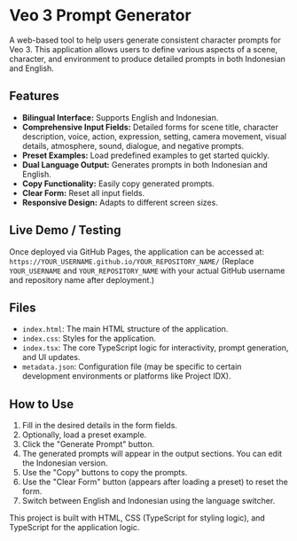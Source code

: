 
# Veo 3 Prompt Generator

A web-based tool to help users generate consistent character prompts for Veo 3. This application allows users to define various aspects of a scene, character, and environment to produce detailed prompts in both Indonesian and English.

## Features

*   **Bilingual Interface:** Supports English and Indonesian.
*   **Comprehensive Input Fields:** Detailed forms for scene title, character description, voice, action, expression, setting, camera movement, visual details, atmosphere, sound, dialogue, and negative prompts.
*   **Preset Examples:** Load predefined examples to get started quickly.
*   **Dual Language Output:** Generates prompts in both Indonesian and English.
*   **Copy Functionality:** Easily copy generated prompts.
*   **Clear Form:** Reset all input fields.
*   **Responsive Design:** Adapts to different screen sizes.

## Live Demo / Testing

Once deployed via GitHub Pages, the application can be accessed at:
`https://YOUR_USERNAME.github.io/YOUR_REPOSITORY_NAME/`
(Replace `YOUR_USERNAME` and `YOUR_REPOSITORY_NAME` with your actual GitHub username and repository name after deployment.)

## Files

*   `index.html`: The main HTML structure of the application.
*   `index.css`: Styles for the application.
*   `index.tsx`: The core TypeScript logic for interactivity, prompt generation, and UI updates.
*   `metadata.json`: Configuration file (may be specific to certain development environments or platforms like Project IDX).

## How to Use

1.  Fill in the desired details in the form fields.
2.  Optionally, load a preset example.
3.  Click the "Generate Prompt" button.
4.  The generated prompts will appear in the output sections. You can edit the Indonesian version.
5.  Use the "Copy" buttons to copy the prompts.
6.  Use the "Clear Form" button (appears after loading a preset) to reset the form.
7.  Switch between English and Indonesian using the language switcher.

This project is built with HTML, CSS (TypeScript for styling logic), and TypeScript for the application logic.
